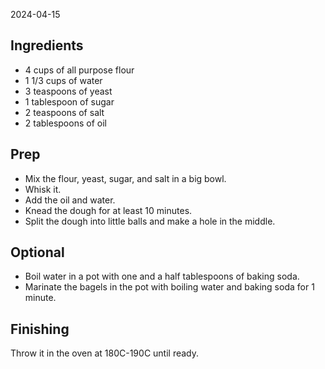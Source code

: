 2024-04-15

## Ingredients

- 4 cups of all purpose flour
- 1 1/3 cups of water
- 3 teaspoons of yeast
- 1 tablespoon of sugar
- 2 teaspoons of salt
- 2 tablespoons of oil

## Prep

- Mix the flour, yeast, sugar, and salt in a big bowl.
- Whisk it.
- Add the oil and water.
- Knead the dough for at least 10 minutes.
- Split the dough into little balls and make a hole in the middle.

## Optional

- Boil water in a pot with one and a half tablespoons of baking soda.
- Marinate the bagels in the pot with boiling water and baking soda for 1
  minute.

## Finishing

Throw it in the oven at 180C-190C until ready.
